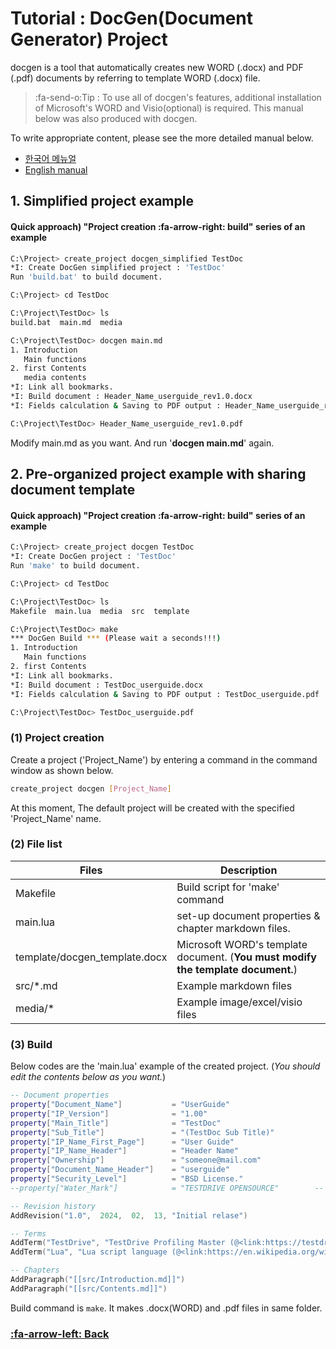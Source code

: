 # Tutorial : DocGen(Document Generator) Project

docgen is a tool that automatically creates new WORD (.docx) and PDF (.pdf) documents by referring to template WORD (.docx) file.
> :fa-send-o:Tip : To use all of docgen's features, additional installation of Microsoft's WORD and Visio(optional) is required. This manual below was also produced with docgen.

To write appropriate content, please see the more detailed manual below.

* [한국어 메뉴얼](../download/docgen_userguide_ko.pdf)
* [English manual](../download/docgen_userguide_en.pdf)


## 1. Simplified project example
#### Quick approach) "Project creation :fa-arrow-right: build" series of an example
```bash
C:\Project> create_project docgen_simplified TestDoc
*I: Create DocGen simplified project : 'TestDoc'
Run 'build.bat' to build document.

C:\Project> cd TestDoc

C:\Project\TestDoc> ls
build.bat  main.md  media

C:\Project\TestDoc> docgen main.md
1. Introduction
   Main functions
2. first Contents
   media contents
*I: Link all bookmarks.
*I: Build document : Header_Name_userguide_rev1.0.docx
*I: Fields calculation & Saving to PDF output : Header_Name_userguide_rev1.0.pdf

C:\Project\TestDoc> Header_Name_userguide_rev1.0.pdf
```
Modify main.md as you want. And run '**docgen main.md**' again.

## 2. Pre-organized project example with sharing document template
#### Quick approach) "Project creation :fa-arrow-right: build" series of an example
```bash
C:\Project> create_project docgen TestDoc
*I: Create DocGen project : 'TestDoc'
Run 'make' to build document.

C:\Project> cd TestDoc

C:\Project\TestDoc> ls
Makefile  main.lua  media  src  template

C:\Project\TestDoc> make
*** DocGen Build *** (Please wait a seconds!!!)
1. Introduction
   Main functions
2. first Contents
*I: Link all bookmarks.
*I: Build document : TestDoc_userguide.docx
*I: Fields calculation & Saving to PDF output : TestDoc_userguide.pdf

C:\Project\TestDoc> TestDoc_userguide.pdf
```

### (1) Project creation
Create a project ('Project_Name') by entering a command in the command window as shown below.
```bash
create_project docgen [Project_Name]
```
At this moment, The default project will be created with the specified 'Project_Name' name.

### (2) File list

| Files | Description |
| ------------ | ------------ |
| Makefile  | Build script for 'make' command |
| main.lua  | set-up document properties & chapter markdown files. |
| template/docgen_template.docx  | Microsoft WORD's template document. (**You must modify the template document.**)|
| src/*.md | Example markdown files |
| media/* | Example image/excel/visio files  |

### (3) Build
Below codes are the 'main.lua' example of the created project.
(_You should edit the contents below as you want._)
```lua
-- Document properties
property["Document_Name"]           = "UserGuide"
property["IP_Version"]              = "1.00"
property["Main_Title"]              = "TestDoc"
property["Sub_Title"]               = "(TestDoc Sub Title)"
property["IP_Name_First_Page"]      = "User Guide"
property["IP_Name_Header"]          = "Header Name"
property["Ownership"]               = "someone@mail.com"
property["Document_Name_Header"]    = "userguide"
property["Security_Level"]          = "BSD License."
--property["Water_Mark"]            = "TESTDRIVE OPENSOURCE"		-- If you do not want to use a watermark, comment out this part.

-- Revision history
AddRevision("1.0",	2024,  02,  13,	"Initial relase")

-- Terms
AddTerm("TestDrive", "TestDrive Profiling Master (@<link:https://testdrive-profiling-master.github.io/>)")
AddTerm("Lua", "Lua script language (@<link:https://en.wikipedia.org/wiki/Lua_(programming_language);Wiki>, @<link:http://www.lua.org/;Homepage>)")

-- Chapters
AddParagraph("[[src/Introduction.md]]")
AddParagraph("[[src/Contents.md]]")
```

Build command is `make`.
It makes .docx(WORD) and .pdf files in same folder.


### [:fa-arrow-left: Back](?top.md)
